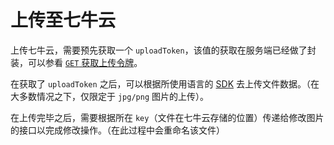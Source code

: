 # 上传至七牛云

上传七牛云，需要预先获取一个 `uploadToken`，该值的获取在服务端已经做了封装，可以参看 [`GET` 获取上传令牌][client-qiniu-get-fetch-upload-token]。

在获取了 `uploadToken` 之后，可以根据所使用语言的 [SDK][sdk] 去上传文件数据。（在大多数情况之下，仅限定于 `jpg/png` 图片的上传）。

在上传完毕之后，需要根据所在 `key`（文件在七牛云存储的位置）传递给修改图片的接口以完成修改操作。（在此过程中会重命名该文件）

[sdk]: https://developer.qiniu.com/kodo

[client-qiniu-get-fetch-upload-token]: ./api/client/qiniu/get/fetchUploadToken.md
